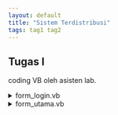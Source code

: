 ```yaml
---
layout: default
title: "Sistem Terdistribusi"
tags: tag1 tag2
---
```


## Tugas I

coding VB oleh asisten lab.

<details>
<summary>form_login.vb </summary><p>
---
Public Class form_login

    Private Sub Button1_Click(ByVal sender As System.Object, ByVal e As System.EventArgs) Handles Button1.Click
        form_utama.Label15.Text = TextBox2.Text
        form_utama.Label16.Text = TextBox3.Text

        If TextBox1.Text = "admin" Then
            form_utama.ShowDialog()
        End If
    End Sub

    Private Sub Button2_Click(ByVal sender As System.Object, ByVal e As System.EventArgs) Handles Button2.Click
        Close()
    End Sub
End Class
---
</p></details>

<details>
<summary>form_utama.vb </summary><p>
---
Public Class form_utama

    Private Sub ComboBox1_SelectedIndexChanged(ByVal sender As System.Object, ByVal e As System.EventArgs) Handles ComboBox1.SelectedIndexChanged
        If ComboBox1.Text = "Mie Goreng" Then
            Label9.Text = 15000
        ElseIf ComboBox1.Text = "Mie Kuah" Then
            Label9.Text = 12000
        ElseIf ComboBox1.Text = "Nasi Goreng" Then
            Label9.Text = 20000
        End If
        TextBox1.Text = 0
    End Sub

    Private Sub TextBox1_TextChanged(ByVal sender As System.Object, ByVal e As System.EventArgs) Handles TextBox1.TextChanged
        Label10.Text = TextBox1.Text * Label9.Text
        Label14.Text = Val(Label10.Text) + Val(Label12.Text)
    End Sub

    Private Sub ComboBox2_SelectedIndexChanged(ByVal sender As System.Object, ByVal e As System.EventArgs) Handles ComboBox2.SelectedIndexChanged
        If ComboBox2.Text = "Air Putih" Then
            Label11.Text = 1000
        ElseIf ComboBox2.Text = "Es Teh" Then
            Label11.Text = 2000
        ElseIf ComboBox2.Text = "Es Jeruk" Then
            Label11.Text = 5000
        End If
        TextBox2.Text = 0
    End Sub

    Private Sub TextBox2_TextChanged(ByVal sender As System.Object, ByVal e As System.EventArgs) Handles TextBox2.TextChanged
        Label12.Text = TextBox2.Text * Label11.Text
        Label14.Text = Val(Label10.Text) + Val(Label12.Text)
    End Sub
End Class
---
</p></details>
